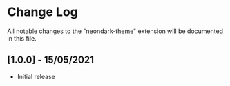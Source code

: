 # Change Log
All notable changes to the "neondark-theme" extension will be documented in this file.

## [1.0.0] - 15/05/2021

- Initial release
